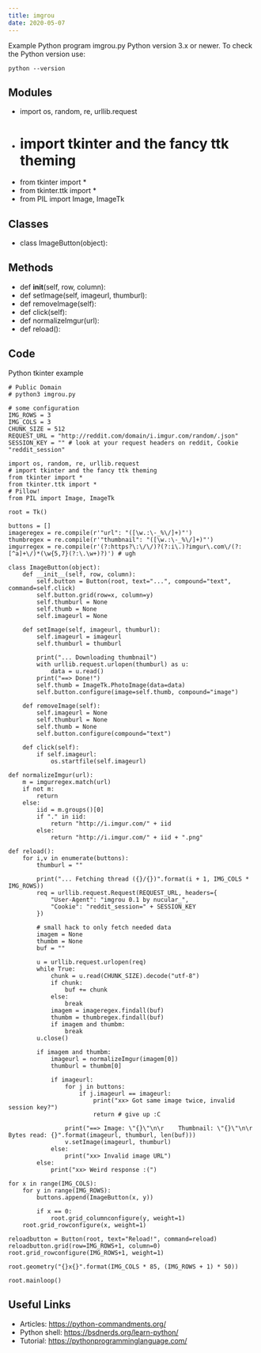```yaml
---
title: imgrou
date: 2020-05-07
---
```

Example Python program imgrou.py
Python version 3.x or newer.
To check the Python version use:

    python --version

## Modules

* import os, random, re, urllib.request
* # import tkinter and the fancy ttk theming
* from tkinter import *
* from tkinter.ttk import *
* from PIL import Image, ImageTk

## Classes

* class ImageButton(object):

## Methods

* 	def __init__(self, row, column):
* 	def setImage(self, imageurl, thumburl):
* 	def removeImage(self):
* 	def click(self):
* def normalizeImgur(url):
* def reload():

## Code

Python tkinter example

    # Public Domain
    # python3 imgrou.py
    
    # some configuration
    IMG_ROWS = 3
    IMG_COLS = 3
    CHUNK_SIZE = 512
    REQUEST_URL = "http://reddit.com/domain/i.imgur.com/random/.json"
    SESSION_KEY = "" # look at your request headers on reddit, Cookie "reddit_session"
    
    import os, random, re, urllib.request
    # import tkinter and the fancy ttk theming
    from tkinter import *
    from tkinter.ttk import *
    # Pillow!
    from PIL import Image, ImageTk
    
    root = Tk()
    
    buttons = []
    imageregex = re.compile(r'"url": "([\w.:\-_%\/]+)"')
    thumbregex = re.compile(r'"thumbnail": "([\w.:\-_%\/]+)"')
    imgurregex = re.compile(r'(?:https?\:\/\/)?(?:i\.)?imgur\.com\/(?:[^a]+\/)*(\w{5,7}(?:\.\w+)?)') # ugh
    
    class ImageButton(object):
    	def __init__(self, row, column):
    		self.button = Button(root, text="...", compound="text", command=self.click)
    		self.button.grid(row=x, column=y)
    		self.thumburl = None
    		self.thumb = None
    		self.imageurl = None
    
    	def setImage(self, imageurl, thumburl):
    		self.imageurl = imageurl
    		self.thumburl = thumburl
    
    		print("... Downloading thumbnail")
    		with urllib.request.urlopen(thumburl) as u:
    			data = u.read()
    		print("==> Done!")
    		self.thumb = ImageTk.PhotoImage(data=data)
    		self.button.configure(image=self.thumb, compound="image")
    
    	def removeImage(self):
    		self.imageurl = None
    		self.thumburl = None
    		self.thumb = None
    		self.button.configure(compound="text")
    
    	def click(self):
    		if self.imageurl:
    			os.startfile(self.imageurl)
    
    def normalizeImgur(url):
    	m = imgurregex.match(url)
    	if not m:
    		return
    	else:
    		iid = m.groups()[0]
    		if "." in iid:
    			return "http://i.imgur.com/" + iid
    		else:
    			return "http://i.imgur.com/" + iid + ".png"
    
    def reload():
    	for i,v in enumerate(buttons):
    		thumburl = ""
    
    		print("... Fetching thread ({}/{})".format(i + 1, IMG_COLS * IMG_ROWS))
    		req = urllib.request.Request(REQUEST_URL, headers={
    			"User-Agent": "imgrou 0.1 by nucular_",
    			"Cookie": "reddit_session=" + SESSION_KEY
    		})
    		
    		# small hack to only fetch needed data
    		imagem = None
    		thumbm = None
    		buf = ""
    
    		u = urllib.request.urlopen(req)
    		while True:
    			chunk = u.read(CHUNK_SIZE).decode("utf-8")
    			if chunk:
    				buf += chunk
    			else:
    				break
    			imagem = imageregex.findall(buf)
    			thumbm = thumbregex.findall(buf)
    			if imagem and thumbm:
    				break
    		u.close()
    
    		if imagem and thumbm:
    			imageurl = normalizeImgur(imagem[0])
    			thumburl = thumbm[0]
    
    			if imageurl:
    				for j in buttons:
    					if j.imageurl == imageurl:
    						print("xx> Got same image twice, invalid session key?")
    						return # give up :C
    
    				print("==> Image: \"{}\"\n\r    Thumbnail: \"{}\"\n\r    Bytes read: {}".format(imageurl, thumburl, len(buf)))
    				v.setImage(imageurl, thumburl)
    			else:
    				print("xx> Invalid image URL")
    		else:
    			print("xx> Weird response :(")
    
    for x in range(IMG_COLS):
    	for y in range(IMG_ROWS):
    		buttons.append(ImageButton(x, y))
    
    		if x == 0:
    			root.grid_columnconfigure(y, weight=1)
    	root.grid_rowconfigure(x, weight=1)
    
    reloadbutton = Button(root, text="Reload!", command=reload)
    reloadbutton.grid(row=IMG_ROWS+1, column=0)
    root.grid_rowconfigure(IMG_ROWS+1, weight=1)
    
    root.geometry("{}x{}".format(IMG_COLS * 85, (IMG_ROWS + 1) * 50))
    
    root.mainloop()
    

## Useful Links

- Articles: https://python-commandments.org/
- Python shell: https://bsdnerds.org/learn-python/
- Tutorial: https://pythonprogramminglanguage.com/
